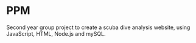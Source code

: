 # PPM
Second year group project to create a scuba dive analysis website, using JavaScript, HTML, Node.js and mySQL.
